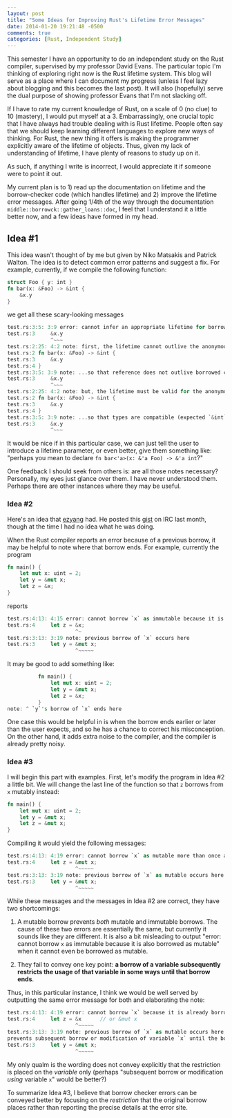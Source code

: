 ```yaml
---
layout: post
title: "Some Ideas for Improving Rust's Lifetime Error Messages"
date: 2014-01-20 19:21:48 -0500
comments: true
categories: [Rust, Independent Study]
---
```


This semester I have an opportunity to do an independent study on the Rust compiler, supervised by my professor David Evans. The particular topic I'm thinking of exploring right now is the Rust lifetime system. This blog will serve as a place where I can document my progress (unless I feel lazy about blogging and this becomes the last post). It will also (hopefully) serve the dual purpose of showing professor Evans that I'm not slacking off.

If I have to rate my current knowledge of Rust, on a scale of 0 (no clue) to 10 (mastery), I would put myself at a 3. Embarrassingly, one crucial topic that I have always had trouble dealing with is Rust lifetime. People often say that we should keep learning different languages to explore new ways of thinking. For Rust, the new thing it offers is making the programmer explicitly aware of the lifetime of objects. Thus, given my lack of understanding of lifetime, I have plenty of reasons to study up on it.

As such, if anything I write is incorrect, I would appreciate it if someone were to point it out.

My current plan is to 1) read up the documentation on lifetime and the borrow-checker code (which handles lifetime)  and 2) improve the lifetime error messages. After going 1/4th of the way through the documentation `middle::borrowck::gather_loans::doc`, I feel that I understand it a little better now, and a few ideas have formed in my head.

## Idea #1

This idea wasn't thought of by me but given by Niko Matsakis and Patrick Walton. The idea is to detect common error patterns and suggest a fix. For example, currently, if we compile the following function:

```rust
struct Foo { y: int }
fn bar(x: &Foo) -> &int {
    &x.y
}
```

we get all these scary-looking messages

```rust
test.rs:3:5: 3:9 error: cannot infer an appropriate lifetime for borrow expression due to conflicting requirements
test.rs:3     &x.y
              ^~~~
test.rs:2:25: 4:2 note: first, the lifetime cannot outlive the anonymous lifetime #1 defined on the block at 2:24...
test.rs:2 fn bar(x: &Foo) -> &int {
test.rs:3     &x.y
test.rs:4 }
test.rs:3:5: 3:9 note: ...so that reference does not outlive borrowed content
test.rs:3     &x.y
              ^~~~
test.rs:2:25: 4:2 note: but, the lifetime must be valid for the anonymous lifetime #2 defined on the block at 2:24...
test.rs:2 fn bar(x: &Foo) -> &int {
test.rs:3     &x.y
test.rs:4 }
test.rs:3:5: 3:9 note: ...so that types are compatible (expected `&int` but found `&int`)
test.rs:3     &x.y
              ^~~~
```

It would be nice if in this particular case, we can just tell the user to introduce a lifetime parameter, or even better, give them something like: "perhaps you mean to declare `fn bar<'a>(x: &'a Foo) -> &'a int`?"

One feedback I should seek from others is: are all those notes necessary? Personally, my eyes just glance over them. I have never understood them. Perhaps there are other instances where they may be useful.


### Idea #2

Here's an idea that [ezyang](https://github.com/ezyang) had. He posted this [gist](https://gist.github.com/ezyang/8033155) on IRC last month, though at the time I had no idea what he was doing.

When the Rust compiler reports an error because of a previous borrow, it may be helpful to note where that borrow ends. For example, currently the program

```rust
fn main() {
    let mut x: uint = 2;
    let y = &mut x;
    let z = &x;
}
```

reports

```rust
test.rs:4:13: 4:15 error: cannot borrow `x` as immutable because it is also borrowed as mutable
test.rs:4     let z = &x;
                      ^~
test.rs:3:13: 3:19 note: previous borrow of `x` occurs here
test.rs:3     let y = &mut x;
                      ^~~~~~
```

It may be good to add something like:

```rust
          fn main() {
              let mut x: uint = 2;
              let y = &mut x;
              let z = &x;
          }
note: ^ `y`'s borrow of `x` ends here
```

One case this would be helpful in is when the borrow ends earlier or later than the user expects, and so he has a chance to correct his misconception. On the other hand, it adds extra noise to the compiler, and the compiler is already pretty noisy.

### Idea #3

I will begin this part with examples. First, let's modify the program in Idea #2 a little bit. We will change the last line of the function so that `z` borrows from `x` mutably instead:

```rust
fn main() {
    let mut x: uint = 2;
    let y = &mut x;
    let z = &mut x;
}
```

Compiling it would yield the following messages:

```rust
test.rs:4:13: 4:19 error: cannot borrow `x` as mutable more than once at a time
test.rs:4     let z = &mut x;
                      ^~~~~~
test.rs:3:13: 3:19 note: previous borrow of `x` as mutable occurs here
test.rs:3     let y = &mut x;
                      ^~~~~~
```

While these messages and the messages in Idea #2 are correct, they have two shortcomings:

1. A mutable borrow prevents *both* mutable and immutable borrows. The cause of these two errors are essentially the same, but currently it sounds like they are different. It is also a bit misleading to output "error: cannot borrow `x` as immutable because it is also borrowed as mutable" when it cannot even be borrowed as mutable.

2. They fail to convey one key point: **a borrow of a variable subsequently restricts the usage of that variable in some ways until that borrow ends**.

Thus, in this particular instance, I think we would be well served by outputting the same error message for both and elaborating the note:

```rust
test.rs:4:13: 4:19 error: cannot borrow `x` because it is already borrowed as mutable
test.rs:4     let z = &x      // or &mut x
                      ^~~~~~
test.rs:3:13: 3:19 note: previous borrow of `x` as mutable occurs here; a mutable borrow
prevents subsequent borrow or modification of variable `x` until the borrow ends.
test.rs:3     let y = &mut x;
                      ^~~~~~
```

My only qualm is the wording does not convey explicitly that the restriction is placed on the *variable* only (perhaps "subsequent borrow or modification *using* variable `x`" would be better?)

To summarize Idea #3, I believe that borrow checker errors can be conveyed better by focusing on the *restriction* that the original borrow places rather than reporting the precise details at the error site.